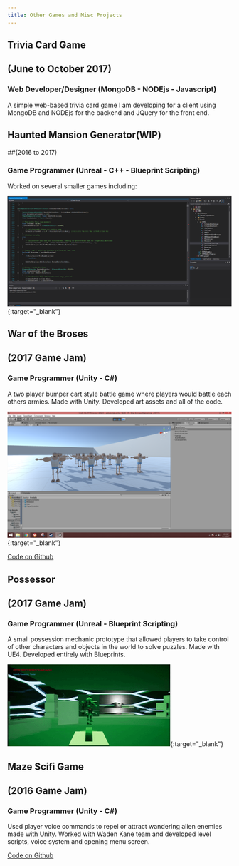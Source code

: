 ```yaml
---
title: Other Games and Misc Projects
---
```


## Trivia Card Game
## (June to October 2017)
### Web Developer/Designer (MongoDB - NODEjs - Javascript)

A simple web-based trivia card game I am developing for a client using MongoDB and NODEjs for the backend and JQuery for the front end.


## Haunted Mansion Generator(WIP)
##(2016 to 2017)
### Game Programmer (Unreal - C++ - Blueprint Scripting)

Worked on several smaller games including:

[![Haunted Mansion Generator Preview Image](/assets/img/MiscGames/HMGPreview.png)](/assets/img/MiscGames/HMGPreview.png){:target="_blank"}
<div style="display:none;">_</div>


## War of the Broses
## (2017 Game Jam)
### Game Programmer (Unity - C#)

A two player bumper cart style battle game where players would battle each others armies. Made with Unity. Developed art assets and all of the code.

[![War of the Broses Preview](/assets/img/MiscGames/WOBPreview.png)](/assets/img/MiscGames/WOBPreview.png){:target="_blank"}
<div style="display:none;">_</div>

[Code on Github](https://github.com/calebsmth54/War-of-the-Broses)


## Possessor
## (2017 Game Jam)
### Game Programmer (Unreal - Blueprint Scripting)

A small possession mechanic prototype that allowed players to take control of other characters and objects in the world to solve puzzles. Made with UE4. Developed entirely with Blueprints.

[![Possessor Preview Picture](/assets/img/MiscGames/PossPreview.gif)](/assets/img/MiscGames/PossPreview.gif){:target="_blank"}
<div style="display:none;">_</div>


## Maze Scifi Game
## (2016 Game Jam)
### Game Programmer (Unity - C#)

Used player voice commands to repel or attract wandering alien enemies made with Unity. Worked with Waden Kane team and developed level scripts, voice system and opening menu screen.

[Code on Github](https://github.com/moariqplz/Country-Men-GameJam)